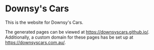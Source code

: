 # Downsy's Cars

This is the website for Downsy's Cars.

The generated pages can be viewed at https://downsyscars.github.io/. Additionally, a custom domain for these pages has be set up at https://downsyscars.com.au/.
